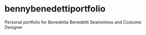 # bennybenedettiportfolio
Personal portfolio for Benedetta Benedetti Seamstress and Costume Designer
